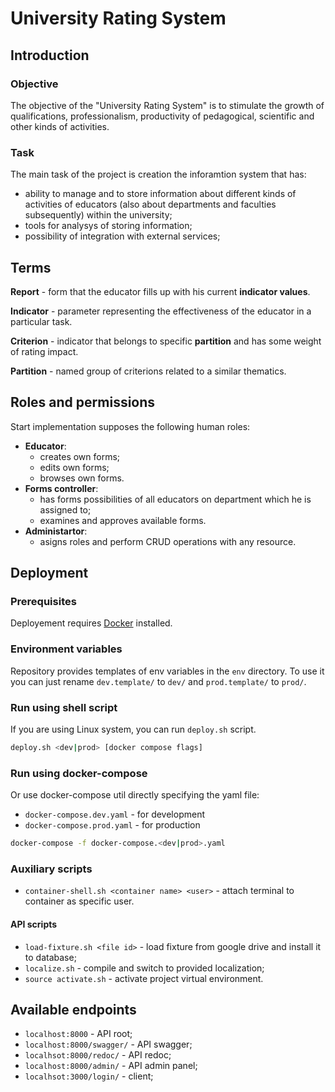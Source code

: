 # University Rating System

## Introduction

### Objective
The objective of the "University Rating System" is to stimulate the growth of qualifications, professionalism, productivity of pedagogical, scientific and other kinds of activities.

### Task
The main task of the project is creation the inforamtion system that has:
- ability to manage and to store information about different kinds of activities of educators (also about departments and faculties subsequently) within the university;
- tools for analysys of storing information;
- possibility of integration with external services;

## Terms
**Report** - form that the educator fills up with his  current **indicator values**.

**Indicator** - parameter representing the effectiveness of the educator in a particular task.

**Criterion** - indicator that belongs to specific **partition** and has some weight of rating impact.

**Partition** - named group of criterions related to a similar thematics.

## Roles and permissions

Start implementation supposes the following human roles: 
- **Educator**:
  - creates own forms;
  - edits own forms;
  - browses own forms.
- **Forms controller**:
  - has forms possibilities of all educators on department which he is assigned to;
  - examines and approves available forms.
- **Administartor**:
  - asigns roles and perform CRUD operations with any resource.

## Deployment
### Prerequisites
Deployement requires [Docker](https://www.docker.com/) installed.

### Environment variables
Repository provides templates of env variables in the `env` directory. To use it you can just rename `dev.template/` to `dev/` and `prod.template/` to `prod/`.  

### Run using shell script
If you are using Linux system, you can run `deploy.sh` script.

```sh
deploy.sh <dev|prod> [docker compose flags] 
```

### Run using docker-compose
Or use docker-compose util directly specifying the yaml file:
- `docker-compose.dev.yaml` - for development
- `docker-compose.prod.yaml` - for production

```sh
docker-compose -f docker-compose.<dev|prod>.yaml
```

### Auxiliary scripts
- `container-shell.sh <container name> <user>` - attach terminal to container as specific user. 

#### API scripts
- `load-fixture.sh <file id>` - load fixture from google drive and install it to database;
- `localize.sh` - compile and switch to provided localization;
- `source activate.sh` - activate project virtual environment.

## Available endpoints
- `localhost:8000` - API root;
- `localhost:8000/swagger/` - API swagger;
- `localhsot:8000/redoc/` - API redoc;
- `localhost:8000/admin/` - API admin panel;
- `localhsot:3000/login/` - client;
